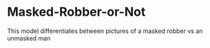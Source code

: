 # Masked-Robber-or-Not
This model differentiates between pictures of a masked robber vs an unmasked man
